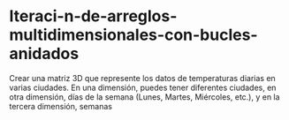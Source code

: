 # Iteraci-n-de-arreglos-multidimensionales-con-bucles-anidados
Crear una matriz 3D que represente los datos de temperaturas diarias en varias ciudades. En una dimensión, puedes tener diferentes ciudades, en otra dimensión, días de la semana (Lunes, Martes, Miércoles, etc.), y en la tercera dimensión, semanas
